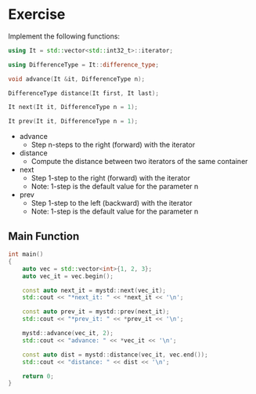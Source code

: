 # Exercise

Implement the following functions:

```cpp
using It = std::vector<std::int32_t>::iterator;

using DifferenceType = It::difference_type;

void advance(It &it, DifferenceType n);

DifferenceType distance(It first, It last);

It next(It it, DifferenceType n = 1);

It prev(It it, DifferenceType n = 1);
```

- advance
  - Step n-steps to the right (forward) with the iterator
- distance
  - Compute the distance between two iterators of the same container
- next
  - Step 1-step to the right (forward) with the iterator
  - Note: 1-step is the default value for the parameter n
- prev
  - Step 1-step to the left (backward) with the iterator
  - Note: 1-step is the default value for the parameter n

## Main Function

```cpp
int main()
{
    auto vec = std::vector<int>{1, 2, 3};
    auto vec_it = vec.begin();

    const auto next_it = mystd::next(vec_it);
    std::cout << "*next_it: " << *next_it << '\n';

    const auto prev_it = mystd::prev(next_it);
    std::cout << "*prev_it: " << *prev_it << '\n';

    mystd::advance(vec_it, 2);
    std::cout << "advance: " << *vec_it << '\n';

    const auto dist = mystd::distance(vec_it, vec.end());
    std::cout << "distance: " << dist << '\n';

    return 0;
}
```
